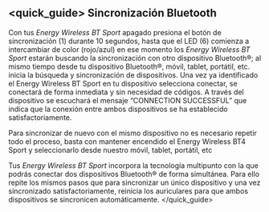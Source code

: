 ## <quick_guide> Sincronización Bluetooth

Con tus *Energy Wireless BT Sport* apagado presiona el botón de sincronización (1) durante 10 segundos, hasta que el LED (6) comienza a intercambiar de color (rojo/azul) en ese momento los *Energy Wireless BT Sport* estarán buscando la sincronización con otro dispositivo Bluetooth®; al mismo tiempo desde tu dispositivo Bluetooth®, móvil, tablet, portátil, etc. inicia la búsqueda y sincronización de dispositivos. Una vez ya identificado el Energy Wireless BT Sport en tu dispositivo selecciona conectar, se conectará de forma inmediata y sin necesidad de códigos. A través del dispositivo se escuchará el mensaje “CONNECTION SUCCESSFUL” que indica que la conexión entre ambos dispositivos se ha establecido satisfactoriamente.

Para sincronizar de nuevo con el mismo dispositivo no es necesario repetir todo el proceso, basta con mantener encendido el Energy Wireless BT4 Sport y seleccionarlo desde nuestro móvil, tablet, portátil, etc

Tus *Energy Wireless BT Sport* incorpora la tecnología multipunto con la que podrás conectar dos dispositivos Bluetooth® de forma simultánea. Para ello repite los mismos pasos que para sincronizar un único dispositivo y una vez sincronizado satisfactoriamente, reinicia los auriculares para que ambos dispositivos se sincronicen automáticamente. 
</quick_guide>
